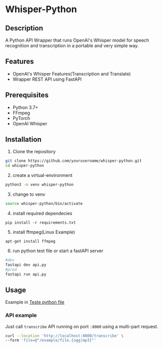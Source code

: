 # Whisper-Python

## Description
A Python API Wrapper that runs OpenAI's Whisper model for speech recognition and transcription in a portable and very simple way.

## Features
- OpenAI's Whisper Features(Transcription and Translate)
- Wrapper REST API using FastAPI

## Prerequisites
- Python 3.7+
- FFmpeg
- PyTorch
- OpenAI Whisper

## Installation
1. Clone the repository
```bash
git clone https://github.com/yourusername/whisper-python.git
cd whisper-python
```
2. create a virtual-environment
```bash
python3 -m venv whisper-python
```
3. change to venv
```bash
source whisper-python/bin/activate
```
4. install required dependecies
```
pip install -r requirements.txt
```
5. install ffmpeg(Linux Example)
```
apt-get install ffmpeg
```
6. run python test file or start a fastAPI server
```bash
#dev
fastapi dev api.py
#prod
fastapi run api.py
```

## Usage

Example in [Teste python file](./teste.py)

### API example

Just call `transcribe` API running on port `:8000` using a multi-part request.
```bash
curl --location 'http://localhost:8000/transcribe' \
--form 'file=@"/example/file.{ogg|mp3}"'
```